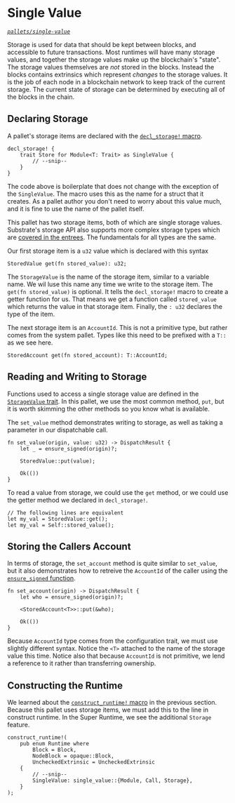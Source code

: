 # Single Value
*[`pallets/single-value`](https://github.com/substrate-developer-hub/recipes/tree/master/pallets/single-value)*

Storage is used for data that should be kept between blocks, and accessible to future transactions. Most runtimes will have many storage values, and together the storage values make up the blockchain's "state". The storage values themselves are _not_ stored in the blocks. Instead the blocks contains extrinsics which represent _changes_ to the storage values. It is the job of each node in a blockchain network to keep track of the current storage. The current state of storage can be determined by executing all of the blocks in the chain.

## Declaring Storage

A pallet's storage items are declared with the [`decl_storage!` macro](https://substrate.dev/rustdocs/master/frame_support/macro.decl_storage.html).

```rust, ignore
decl_storage! {
    trait Store for Module<T: Trait> as SingleValue {
        // --snip--
    }
}
```

The code above is boilerplate that does not change with the exception of the `SingleValue`. The macro uses this as the name for a struct that it creates. As a pallet author you don't need to worry about this value much, and it is fine to use the name of the pallet itself.

This pallet has two storage items, both of which are single storage values. Substrate's storage API also supports more complex storage types which are [covered in the entrees](../storage/README.md). The fundamentals for all types are the same.

Our first storage item is a `u32` value which is declared with this syntax
```rust, ignore
StoredValue get(fn stored_value): u32;
```
The `StorageValue` is the name of the storage item, similar to a variable name. We wil luse this name any time we write to the storage item. The `get(fn stored_value)` is optional. It tells the `decl_storage!` macro to create a getter function for us. That means we get a function called `stored_value` which returns the value in that storage item. Finally, the `: u32` declares the type of the item.

The next storage item is an `AccountId`. This is not a primitive type, but rather comes from the system pallet. Types like this need to be prefixed with a `T::` as we see here.
```rust, ignore
StoredAccount get(fn stored_account): T::AccountId;
```

## Reading and Writing to Storage

Functions used to access a single storage value are defined in the [`StorageValue` trait](https://substrate.dev/rustdocs/master/frame_support/storage/trait.StorageValue.html). In this pallet, we use the most common method, `put`, but it is worth skimming the other methods so you know what is available.

The `set_value` method demonstrates writing to storage, as well as taking a parameter in our dispatchable call.

```rust, ignore
fn set_value(origin, value: u32) -> DispatchResult {
	let _ = ensure_signed(origin)?;

	StoredValue::put(value);

	Ok(())
}
```

To read a value from storage, we could use the `get` method, or we could use the getter method we declared in `decl_storage!`.
```rust, ignore
// The following lines are equivalent
let my_val = StoredValue::get();
let my_val = Self::stored_value();
```

## Storing the Callers Account

In terms of storage, the `set_account` method is quite similar to `set_value`, but it also demonstrates how to retreive the `AccountId` of the caller using the [`ensure_signed` function](https://substrate.dev/rustdocs/master/frame_system/fn.ensure_signed.html).

```rust, ignore
fn set_account(origin) -> DispatchResult {
	let who = ensure_signed(origin)?;

	<StoredAccount<T>>::put(&who);

	Ok(())
}
```

Because `AccountId` type comes from the configuration trait, we must use slightly different syntax. Notice the `<T>` attached to the name of the storage value this time. Notice also that because `AccountId` is not primitive, we lend a reference to it rather than transferring ownership.

## Constructing the Runtime

We learned about the [`construct_runtime!` macro](https://substrate.dev/rustdocs/master/frame_support/macro.construct_runtime.html) in the previous section. Because this pallet uses storage items, we must add this to the line in construct runtime. In the Super Runtime, we see the additional `Storage` feature.

```rust, ignore
construct_runtime!(
	pub enum Runtime where
		Block = Block,
		NodeBlock = opaque::Block,
		UncheckedExtrinsic = UncheckedExtrinsic
	{
		// --snip--
		SingleValue: single_value::{Module, Call, Storage},
	}
);
```
